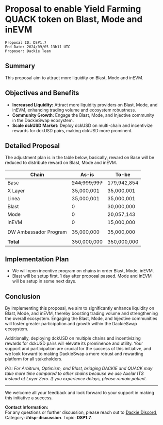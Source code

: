 # Proposal to enable Yield Farming QUACK token on Blast, Mode and inEVM

```
Proposal ID: DSP1.7
End Date: 2024/09/05 13h11 UTC 
Proposer: Dackie Team
```

## Summary
This proposal aim to attract more liquidity on Blast, Mode and inEVM.

## Objectives and Benefits
- **Increased Liquidity:** Attract more liquidity providers on Blast, Mode, and inEVM, enhancing trading volume and ecosystem robustness.
- **Community Growth:** Engage the Blast, Mode, and Injective community in the DackieSwap ecosystem.
- **Scale dckUSD Market:** Deploy dckUSD on multi-chain and incentivize rewards for dckUSD pairs, making dckUSD more prominent.

## Detailed Proposal
The adjustment plan is in the table below, basically, reward on Base will be reduced to distribute reward on Blast, Mode and inEVM.

| Chain                 | As-is           | To-be       |
|-----------------------|-----------------|-------------|
| Base                  | ~~244,999,997~~ | 179,942,854 |
| X Layer               | 35,000,001      | 35,000,001  |
| Linea                 | 35,000,001      | 35,000,001  |
| Blast                 | 0               | 30,000,000  |
| Mode                  | 0               | 20,057,143  |
| inEVM                 | 0               | 15,000,000  |
|                       |                 |             |
| DW Ambassador Program | 35,000,000      | 35,000,000  |
|                       |                 |             |
| **Total**             | 350,000,000     | 350,000,000 |

## Implementation Plan
- We will open incentive program on chains in order Blast, Mode, inEVM.
- Blast will be setup first, 1 day after proposal passed. Mode and inEVM will be setup in some next days.

## Conclusion
By implementing this proposal, we aim to significantly enhance liquidity on Blast, Mode, and inEVM, thereby boosting trading volume and strengthening the overall ecosystem. Engaging the Blast, Mode, and Injective communities will foster greater participation and growth within the DackieSwap ecosystem.

Additionally, deploying dckUSD on multiple chains and incentivizing rewards for dckUSD pairs will elevate its prominence and utility. Your support and participation are crucial for the success of this initiative, and we look forward to making DackieSwap a more robust and rewarding platform for all stakeholders.

_P/s: For Arbitrum, Optimism, and Blast, bridging DACKIE and QUACK may take more time compared to other chains because we use Axelar ITS instead of Layer Zero. If you experience delays, please remain patient._  

---
We welcome all your feedback and look forward to your support in making this initiative a success.

**Contact Information:**  
For any questions or further discussion, please reach out to [Dackie Discord](https://discord.com/invite/dackieofficial),  
Category: **#dsp-discussion**. Topic: **DSP1.7**.
